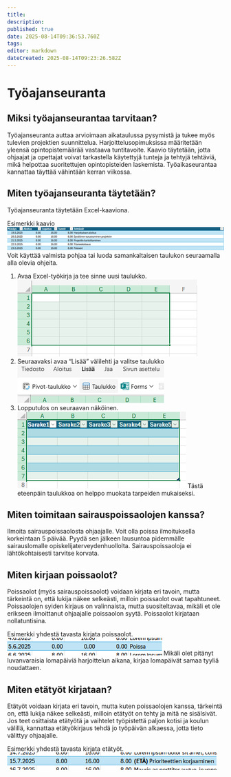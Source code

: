 ```yaml
---
title: 
description: 
published: true
date: 2025-08-14T09:36:53.760Z
tags: 
editor: markdown
dateCreated: 2025-08-14T09:23:26.582Z
---
```


# Työajanseuranta

## Miksi työajanseurantaa tarvitaan?

Työajanseuranta auttaa arvioimaan aikataulussa pysymistä ja tukee myös tulevien projektien suunnittelua. Harjoittelusopimuksissa määritetään yleensä opintopistemäärää vastaava tuntitavoite.
Kaavio täytetään, jotta ohjaajat ja opettajat voivat tarkastella käytettyjä tunteja ja tehtyjä tehtäviä, mikä helpottaa suoritettujen opintopisteiden laskemista. Työaikaseurantaa kannattaa täyttää vähintään kerran viikossa.

## Miten työajanseuranta täytetään?
Työajanseuranta täytetään Excel-kaaviona.

Esimerkki kaavio
![kuva1.png](/tyoajanseurantakuvat/kuva1.png)
Voit käyttää valmista pohjaa tai luoda samankaltaisen taulukon seuraamalla alla olevia ohjeita.

1.	Avaa Excel-työkirja ja tee sinne uusi taulukko.
![kuva2.png](/tyoajanseurantakuvat/kuva2.png)
2.	Seuraavaksi avaa “Lisää” välilehti ja valitse taulukko
![kuva3.png](/tyoajanseurantakuvat/kuva3.png)
3.	Lopputulos on seuraavan näköinen.
![kuva4.png](/tyoajanseurantakuvat/kuva4.png)
Tästä eteenpäin taulukkoa on helppo muokata tarpeiden mukaiseksi.

## Miten toimitaan sairauspoissaolojen kanssa?
Ilmoita sairauspoissaolosta ohjaajalle. Voit olla poissa ilmoituksella korkeintaan 5 päivää. Pyydä sen jälkeen lausuntoa pidemmälle sairauslomalle opiskelijaterveydenhuollolta. Sairauspoissaoloja ei lähtökohtaisesti tarvitse korvata.

## Miten kirjaan poissaolot?
Poissaolot (myös sairauspoissaolot) voidaan kirjata eri tavoin, mutta tärkeintä on, että lukija näkee selkeästi, milloin poissaolot ovat tapahtuneet. Poissaolojen syiden kirjaus on valinnaista, mutta suositeltavaa, mikäli et ole erikseen ilmoittanut ohjaajalle poissaolon syytä. Poissaolot kirjataan nollatuntisina.

Esimerkki yhdestä tavasta kirjata poissaolot.
![kuva5.png](/tyoajanseurantakuvat/kuva5.png)
Mikäli olet pitänyt luvanvaraisia lomapäiviä harjoittelun aikana, kirjaa lomapäivät samaa tyyliä noudattaen.

## Miten etätyöt kirjataan?
Etätyöt voidaan kirjata eri tavoin, mutta kuten poissaolojen kanssa, tärkeintä on, että lukija näkee selkeästi, milloin etätyöt on tehty ja mitä ne sisälsivät. Jos teet osittaista etätyötä ja vaihtelet työpistettä paljon kotisi ja koulun välillä, kannattaa etätyökirjaus tehdä jo työpäivän alkaessa, jotta tieto välittyy ohjaajalle.

Esimerkki yhdestä tavasta kirjata etätyöt.
![kuva6.png](/tyoajanseurantakuvat/kuva6.png)